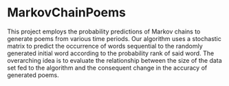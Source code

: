 # MarkovChainPoems
This project employs the probability predictions of Markov chains to generate poems from various time periods. Our algorithm uses a stochastic matrix to predict the occurrence of words sequential to the randomly generated initial word according to the probability rank of said word. The overarching idea is to evaluate the relationship between the size of the data set fed to the algorithm and the consequent change in the accuracy of generated poems.
